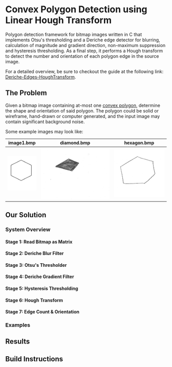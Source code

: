 # Convex Polygon Detection using Linear Hough Transform
Polygon detection framework for bitmap images written in C that implements Otsu's thresholding and a Deriche edge detector for blurring, calculation of magnitude and gradient direction, non-maximum suppression and hysteresis thresholding. As a final step, it performs a Hough transform to detect the number and orientation of each polygon edge in the source image.

For a detailed overview, be sure to checkout the guide at the following link:
[Deriche-Edges-HoughTransform](https://arjun372.github.io/Deriche-Edges-HoughTransform/).

## The Problem
Given a bitmap image containing at-most one [convex polygon](https://en.wikipedia.org/wiki/Convex_polygon), determine the shape and orientation of said polygon. The polygon could be solid or wireframe, hand-drawn or computer generated, and the input image may contain significant background noise.

Some example images may look like:

image1.bmp | diamond.bmp | hexagon.bmp
------------ | ------------- | -------
![image1.bmp](examples/image1.bmp)|![diamond.bmp](examples/diamond.bmp)|![hexagon.bmp](examples/hexagon.bmp)
## Our Solution

### System Overview

#### Stage 1: Read Bitmap as Matrix

#### Stage 2: Deriche Blur Filter

#### Stage 3: Otsu's Thresholder

#### Stage 4: Deriche Gradient Filter

#### Stage 5: Hysteresis Thresholding

#### Stage 6: Hough Transform

#### Stage 7: Edge Count & Orientation

### Examples

## Results

## Build Instructions
